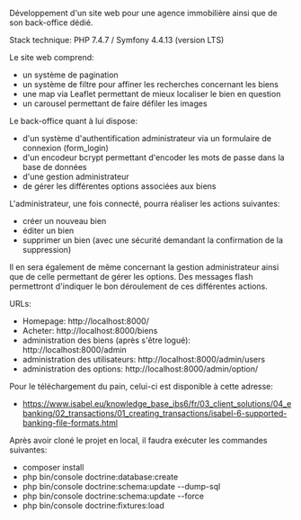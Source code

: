 Développement d'un site web pour une agence immobilière ainsi que de son back-office dédié.

Stack technique: PHP 7.4.7 / Symfony 4.4.13 (version LTS)

Le site web comprend:
 - un système de pagination
 - un système de filtre pour affiner les recherches concernant les biens
 - une map via Leaflet permettant de mieux localiser le bien en question
 - un carousel permettant de faire défiler les images
 
Le back-office quant à lui dispose:
 - d'un système d'authentification administrateur via un formulaire de connexion (form_login)
 - d'un encodeur bcrypt permettant d'encoder les mots de passe dans la base de données
 - d'une gestion administrateur
 - de gérer les différentes options associées aux biens

L'administrateur, une fois connecté, pourra réaliser les actions suivantes:
 - créer un nouveau bien
 - éditer un bien
 - supprimer un bien (avec une sécurité demandant la confirmation de la suppression)
 
Il en sera également de même concernant la gestion administrateur ainsi que de celle permettant de gérer les options.
Des messages flash permettront d'indiquer le bon déroulement de ces différentes actions.

URLs:
 - Homepage: http://localhost:8000/
 - Acheter: http://localhost:8000/biens
 - administration des biens (après s'être logué): http://localhost:8000/admin
 - administration des utilisateurs: http://localhost:8000/admin/users
 - administration des options: http://localhost:8000/admin/option/

Pour le téléchargement du pain, celui-ci est disponible à cette adresse:
 - https://www.isabel.eu/knowledge_base_ibs6/fr/03_client_solutions/04_ebanking/02_transactions/01_creating_transactions/isabel-6-supported-banking-file-formats.html
 
Après avoir cloné le projet en local, il faudra exécuter les commandes suivantes:
 - composer install
 - php bin/console doctrine:database:create
 - php bin/console doctrine:schema:update --dump-sql
 - php bin/console doctrine:schema:update --force
 - php bin/console doctrine:fixtures:load